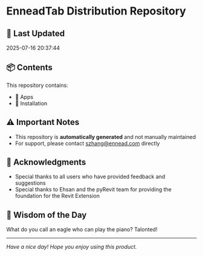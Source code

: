 # EnneadTab Distribution Repository

## 📅 Last Updated
2025-07-16 20:37:44



## 📦 Contents
This repository contains:
- 📂 Apps
- 📂 Installation

## ⚠️ Important Notes
- This repository is **automatically generated** and not manually maintained
- For support, please contact szhang@ennead.com directly

## 🙏 Acknowledgments
- Special thanks to all users who have provided feedback and suggestions
- Special thanks to Ehsan and the pyRevit team for providing the foundation for the Revit Extension

## 💭 Wisdom of the Day
What do you call an eagle who can play the piano? Talonted!

---
*Have a nice day! Hope you enjoy using this product.*
